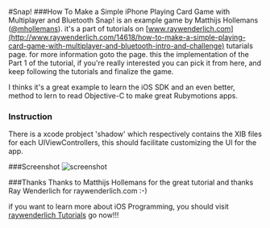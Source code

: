 #Snap!
###How To Make a Simple iPhone Playing Card Game with Multiplayer and Bluetooth
Snap! is an example game by Matthijs Hollemans ([@mhollemans](http://twitter.com/#!/mhollemans/)). it's a part of tutorials on [www.raywenderlich.com](http://www.raywenderlich.com/14618/how-to-make-a-simple-playing-card-game-with-multiplayer-and-bluetooth-intro-and-challenge) tutarials page. for more information goto the page. 
this the implementation of the Part 1 of the tutorial, if you're really interested you can pick it from here, and keep following the tutorials and finalize the game.

I thinks it's a great example to learn the iOS SDK and an even better, method to lern to read Objective-C to make great Rubymotions apps.

### Instruction
There is a xcode probject 'shadow' which respectively contains the XIB files for each UIViewControllers, this should facilitate customizing the UI for the app.

###Screenshot
![screenshot](https://github.com/seanlilmateus/snap/blob/master/snap.PNG?raw=true "Screenshot")

###Thanks
Thanks to Matthijs Hollemans for the great tutorial and thanks Ray Wenderlich for raywenderlich.com :-)

if you want to learn more about iOS Programming, you should visit [raywenderlich Tutorials](http://www.raywenderlich.com/tutorials) go now!!!


